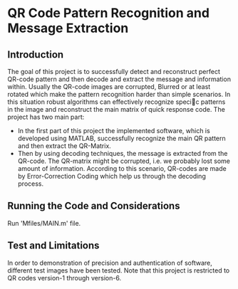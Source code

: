 # QR Code Pattern Recognition and Message Extraction

## Introduction
The goal of this project is to successfully detect and reconstruct perfect QR-code pattern
and then decode and extract the message and information within. Usually the QR-code
images are corrupted, Blurred or at least rotated which make the pattern recognition
harder than simple scenarios. In this situation robust algorithms can effectively recognize
specic patterns in the image and reconstruct the main matrix of quick response code.
The project has two main part:
* In the first part of this project the implemented software, which is developed using
MATLAB, successfully recognize the main QR pattern and then extract the QR-Matrix.
* Then by using decoding techniques, the message is extracted from the QR-code. The
QR-matrix might be corrupted, i.e. we probably lost some amount of information. 
According to this scenario, QR-codes are made by Error-Correction Coding which help us
through the decoding process. 

## Running the Code and Considerations

Run 'Mfiles/MAIN.m' file.

## Test and Limitations
In order to demonstration of precision and authentication
of software, different test images have been tested. Note that this project is restricted 
to QR codes version-1 through version-6.
